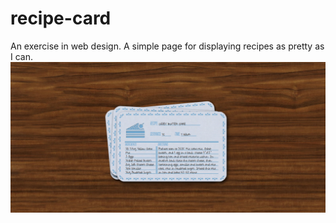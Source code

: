 # recipe-card
An exercise in web design. A simple page for displaying recipes as pretty as I can.
<img src="card.png" width="900" alt="pic">
